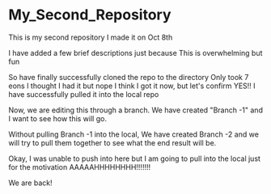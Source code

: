 # My_Second_Repository

This is my second repository
I made it on Oct 8th

I have added a few brief descriptions just because
This is overwhelming but fun 

So have finally successfully cloned the repo to the directory 
Only took 7 eons
I thought I had it but nope
I think I got it now, but let's confirm
YES!! I have successfully pulled it into the local repo


Now, we are editing this through a branch. We have created "Branch -1" and I want to see how this will go.

Without pulling Branch -1 into the local, We have created Branch -2 and we will try to pull them together to see what the end result will be.

Okay, I was unable to push into here but I am going to pull into the local just for the motivation
AAAAAHHHHHHHH!!!!!!!

We are back!
